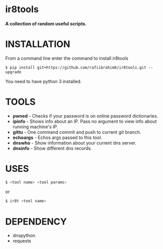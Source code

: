 # ir8tools
#### A collection of random useful scripts.

# INSTALLATION
From a command line enter the command to install ir8tools
```
$ pip install git+https://github.com/rafiibrahim8/ir8tools.git --upgrade
```
You need to have python 3 installed.

# TOOLS
  - **pwned** - Checks if your password is on online password dictionaries.
  - **ipinfo** - Shows info about an IP. Pass no argument to view info about running machine's IP.
  - **gittu** - One command commit and push to current git branch.
  - **echoargs** - Echos args passed to this tool.
  - **dnswho** - Show information about your current dns server.
  - **dnsinfo** - Show different dns records.

# USES

```sh
$ <tool name> <tool params>
```
or
```sh
$ ir8t <tool name>
```

# DEPENDENCY
  - dnspython
  - requests
